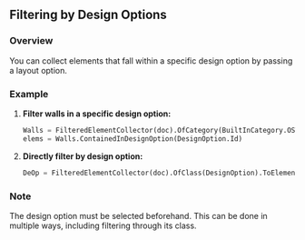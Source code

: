 ## Filtering by Design Options

### Overview
You can collect elements that fall within a specific design option by passing a layout option.

### Example
1. **Filter walls in a specific design option:**
    ```python
    Walls = FilteredElementCollector(doc).OfCategory(BuiltInCategory.OST_Walls)
    elems = Walls.ContainedInDesignOption(DesignOption.Id)
    ```

2. **Directly filter by design option:**
    ```python
    DeOp = FilteredElementCollector(doc).OfClass(DesignOption).ToElements()
    ```

### Note
The design option must be selected beforehand. This can be done in multiple ways, including filtering through its class.
